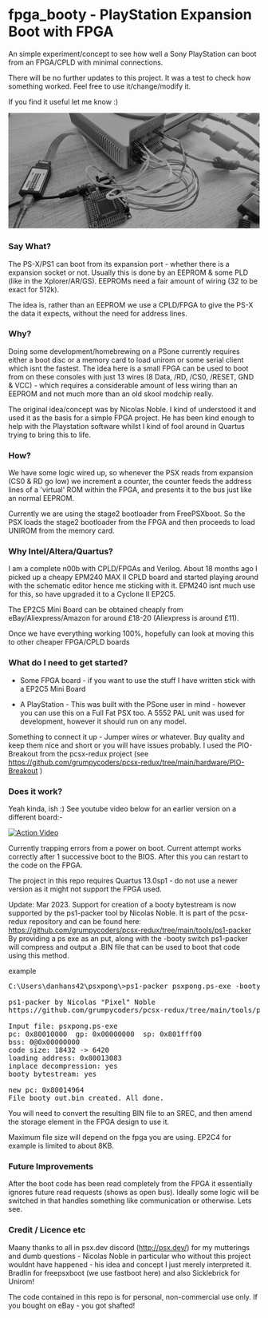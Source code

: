 # fpga_booty - PlayStation Expansion Boot with FPGA

An simple experiment/concept to see how well a Sony PlayStation can boot from an FPGA/CPLD with minimal connections.

There will be no further updates to this project. It was a test to check how something worked. Feel free to use it/change/modify it.

If you find it useful let me know :)

![Alt text](/images/IMG_20210705_152344__022.jpg?raw=true "Schematic")

### Say What?

The PS-X/PS1 can boot from its expansion port - whether there is a expansion socket or not. Usually this is done by an EEPROM & some PLD (like in the Xplorer/AR/GS).
EEPROMs need a fair amount of wiring (32 to be exact for 512k).

The idea is, rather than an EEPROM we use a CPLD/FPGA to give the PS-X the data it expects, without the need for address lines.

### Why?

Doing some development/homebrewing on a PSone currently requires either a boot disc or a memory card to load unirom or some serial client which isnt the fastest. The idea here is a small FPGA can be used to boot from on these consoles with just 13 wires (8 Data, /RD, /CS0, /RESET, GND & VCC) - which requires a considerable amount of less wiring than an EEPROM and not much more than an old skool modchip really.

The original idea/concept was by Nicolas Noble. I kind of understood it and used it as the basis for a simple FPGA project. He has been kind enough to help with the Playstation software whilst I kind of fool around in Quartus trying to bring this to life.

### How?

We have some logic wired up, so whenever the PSX reads from expansion (CS0 & RD go low) we increment a counter, the counter feeds the address lines of a 'virtual' ROM within the FPGA, and presents it to the bus just like an normal EEPROM.

Currently we are using the stage2 bootloader from FreePSXboot. So the PSX loads the stage2 bootloader from the FPGA and then proceeds to load UNIROM from the memory card.

### Why Intel/Altera/Quartus?

I am a complete n00b with CPLD/FPGAs and Verilog. About 18 months ago I picked up a cheapy EPM240 MAX II CPLD board and started playing around with the schematic editor hence me sticking with it. EPM240 isnt much use for this, so have upgraded it to a Cyclone II EP2C5.

The EP2C5 Mini Board can be obtained cheaply from eBay/Aliexpress/Amazon for around £18-20 (Aliexpress is around £11).

Once we have everything working 100%, hopefully can look at moving this to other cheaper FPGA/CPLD boards

### What do I need to get started?

- Some FPGA board - if you want to use the stuff I have written stick with a EP2C5 Mini Board

- A PlayStation - This was built with the PSone user in mind - however you can use this on a Full Fat PSX too. A 5552 PAL unit was used for development, however it should run on any model.

Something to connect it up - Jumper wires or whatever. Buy quality and keep them nice and short or you will have issues probably.
I used the PIO-Breakout from the pcsx-redux project (see https://github.com/grumpycoders/pcsx-redux/tree/main/hardware/PIO-Breakout )
### Does it work?

Yeah kinda, ish :) See youtube video below for an earlier version on a different board:-

[![Action Video](https://img.youtube.com/vi/7CAtqHSnnSg/0.jpg)](https://www.youtube.com/watch?v=7CAtqHSnnSg)

Currently trapping errors from a power on boot. Current attempt works correctly after 1 successive boot to the BIOS. After this you can restart to the code on the FPGA.

The project in this repo requires Quartus 13.0sp1 - do not use a newer version as it might not support the FPGA used.

Update:  Mar 2023. Support for creation of a booty bytestream is now supported by the ps1-packer tool by Nicolas Noble. It is part of the pcsx-redux repository and can be found here: https://github.com/grumpycoders/pcsx-redux/tree/main/tools/ps1-packer By providing a ps exe as an put, along with the -booty switch ps1-packer will compress and output a .BIN file that can be used to boot that code using this method. 

example 

<pre>C:\Users\danhans42\psxpong\>ps1-packer psxpong.ps-exe -booty -o booty_out.bin

ps1-packer by Nicolas "Pixel" Noble
https://github.com/grumpycoders/pcsx-redux/tree/main/tools/ps1-packer/

Input file: psxpong.ps-exe
pc: 0x80010000  gp: 0x00000000  sp: 0x801fff00
bss: 0@0x00000000
code size: 18432 -> 6420
loading address: 0x80013083
inplace decompression: yes
booty bytestream: yes

new pc: 0x80014964
File booty_out.bin created. All done.
</pre>

You will need to convert the resulting BIN file to an SREC, and then amend the storage element in the FPGA design to use it.

Maximum file size will depend on the fpga you are using. EP2C4 for example is limited to about 8KB.

### Future Improvements

After the boot code has been read completely from the FPGA it essentially ignores future read requests (shows as open bus). Ideally some logic will be switched in that handles something like communication or otherwise. Lets see.

### Credit / Licence etc

Maany thanks to all in psx.dev discord (http://psx.dev/) for my mutterings and dumb questions - Nicolas Noble in particular who without this project wouldnt have happened - his idea and concept I just merely interpreted it. Bradlin for freepsxboot (we use fastboot here) and also Sicklebrick for Unirom! 

The code contained in this repo is for personal, non-commercial use only. If you bought on eBay - you got shafted!

